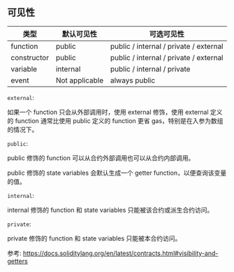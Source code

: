 [//title]: (solidity-cookbook)
[//englishtitle]: (solidity-cookbook)
[//category]: (solidity,cookbook)
[//tags]: (solidity,cookbook)
[//createtime]: (20210518)
[//updatetime]: (20210518)

## 可见性

| 类型        | 默认可见性     | 可选可见性                             |
| ----------- | -------------- | -------------------------------------- |
| function    | public         | public / internal / private / external |
| constructor | public         | public / internal / private / external |
| variable    | internal       | public / internal / private            |
| event       | Not applicable | always public                          |

`external`:

如果一个 function 只会从外部调用时，使用 external 修饰，使用 external 定义的 function 通常比使用 public 定义的 function 更省 gas，特别是在入参为数组的情况下。

`public`:

public 修饰的 function 可以从合约外部调用也可以从合约内部调用。

public 修饰的 state variables 会默认生成一个 getter function，以便查询该变量的值。

`internal`:

internal 修饰的 function 和 state variables 只能被该合约或派生合约访问。

`private`:

private 修饰的 function 和 state variables 只能被本合约访问。

参考: https://docs.soliditylang.org/en/latest/contracts.html#visibility-and-getters
